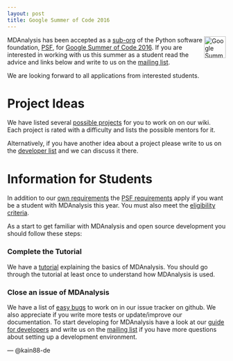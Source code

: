 ```yaml
---
layout: post
title: Google Summer of Code 2016
---
```


<img
src="https://developers.google.com/open-source/gsoc/images/gsoc2016-sun-373x373.png"
title="Google Summer of Code 2016" alt="Google Summer of Code 2016"
style="float: right; width: 50; height: 50" />

MDAnalysis has been accepted as a [sub-org] of the Python software foundation,
[PSF], for [Google Summer of Code 2016][gsoc]. If you are interested in working with
us this summer as a student read the advice and links below and write to us on the
[mailing list].

We are looking forward to all applications from interested students.

# Project Ideas

We have listed several [possible projects][ideas] for you to work on on our
wiki. Each project is rated with a difficulty and lists the possible mentors for
it.

Alternatively, if you have another idea about a project please write to us on the
[developer list][mailing list] and we can discuss it there.

# Information for Students

In addition to our [own requirements] the [PSF requirements] apply if you want be
a student with MDAnalysis this year. You must also meet the
[eligibility criteria].

As a start to get familiar with MDAnalysis and open source development you
should follow these steps:

### Complete the Tutorial

We have a [tutorial] explaining the basics of MDAnalysis. You should go through
the tutorial at least once to understand how MDAnalysis is used.

### Close an issue of MDAnalysis

We have a list of [easy bugs] to work on in our issue tracker on
github. We also appreciate if you write more tests or update/improve
our documentation. To start developing for MDAnalysis have a look at
our [guide for developers][dev-guide] and write us on the
[mailing list] if you have more questions about setting up a
development environment.

— @kain88-de

[sub-org]: https://wiki.python.org/moin/SummerOfCode/2016#Python_Sub-orgs_and_Project_Ideas
[PSF]: https://summerofcode.withgoogle.com/organizations/4890191244296192/
[eligibility criteria]: https://github.com/MDAnalysis/mdanalysis/wiki/Google-Summer-Of-Code#eligibility
[own requirements]: https://github.com/MDAnalysis/mdanalysis/wiki/Google-Summer-Of-Code#our-expectations-from-students
[PSF requirements]: https://wiki.python.org/moin/SummerOfCode/2016#How_do_I_Apply.3F
[easy bugs]: https://github.com/MDAnalysis/mdanalysis/issues?q=is%3Aopen+is%3Aissue+label%3ADifficulty-easy
[tutorial]: http://www.mdanalysis.org/MDAnalysisTutorial/index.html
[ideas]: https://github.com/MDAnalysis/mdanalysis/wiki/GSoC-2016-Project-Ideas
[gsoc]: https://summerofcode.withgoogle.com/
[dev-guide]: https://github.com/MDAnalysis/mdanalysis/wiki/Guide-for-Developers
[mailing list]: {{site.mailinglists.developer.url}}

